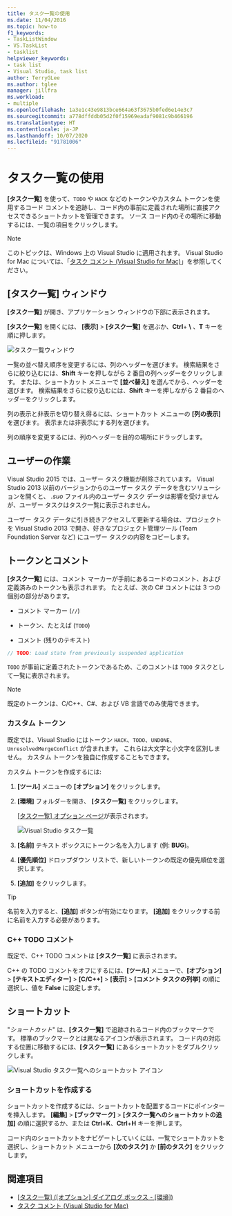 ```yaml
---
title: タスク一覧の使用
ms.date: 11/04/2016
ms.topic: how-to
f1_keywords:
- TaskListWindow
- VS.TaskList
- tasklist
helpviewer_keywords:
- task list
- Visual Studio, task list
author: TerryGLee
ms.author: tglee
manager: jillfra
ms.workload:
- multiple
ms.openlocfilehash: 1a3e1c43e9813bce664a63f3675b0fed6e14e3c7
ms.sourcegitcommit: a778dffddb05d2f0f15969eadaf9081c9b466196
ms.translationtype: HT
ms.contentlocale: ja-JP
ms.lasthandoff: 10/07/2020
ms.locfileid: "91781006"
---
```

# <a name="use-the-task-list"></a>タスク一覧の使用

**[タスク一覧]** を使って、`TODO` や `HACK` などのトークンやカスタム トークンを使用するコード コメントを追跡し、コード内の事前に定義された場所に直接アクセスできるショートカットを管理できます。 ソース コード内のその場所に移動するには、一覧の項目をクリックします。

> [!NOTE]
> このトピックは、Windows 上の Visual Studio に適用されます。 Visual Studio for Mac については、「[タスク コメント (Visual Studio for Mac)](/visualstudio/mac/task-comments)」を参照してください。

## <a name="the-task-list-window"></a>[タスク一覧] ウィンドウ

**[タスク一覧]** が開き、アプリケーション ウィンドウの下部に表示されます。

**[タスク一覧]** を開くには、 **[表示]**  >  **[タスク一覧]** を選ぶか、**Ctrl**+ **\\** 、**T** キーを順に押します。

![タスク一覧ウィンドウ](../ide/media/vs2015_task_list.png)

一覧の並べ替え順序を変更するには、列のヘッダーを選びます。 検索結果をさらに絞り込むには、**Shift** キーを押しながら 2 番目の列ヘッダーをクリックします。 または、ショートカット メニューで **[並べ替え]** を選んでから、ヘッダーを選びます。 検索結果をさらに絞り込むには、**Shift** キーを押しながら 2 番目のヘッダーをクリックします。

列の表示と非表示を切り替え得るには、ショートカット メニューの **[列の表示]** を選びます。 表示または非表示にする列を選びます。

列の順序を変更するには、列のヘッダーを目的の場所にドラッグします。

## <a name="user-tasks"></a>ユーザーの作業

Visual Studio 2015 では、ユーザー タスク機能が削除されています。 Visual Studio 2013 以前のバージョンからのユーザー タスク データを含むソリューションを開くと、 *.suo* ファイル内のユーザー タスク データは影響を受けませんが、ユーザー タスクはタスク一覧に表示されません。

ユーザー タスク データに引き続きアクセスして更新する場合は、プロジェクトを Visual Studio 2013 で開き、好きなプロジェクト管理ツール (Team Foundation Server など) にユーザー タスクの内容をコピーします。

## <a name="tokens-and-comments"></a>トークンとコメント

**[タスク一覧]** には、コメント マーカーが手前にあるコードのコメント、および定義済みのトークンも表示されます。 たとえば、次の C# コメントには 3 つの個別の部分があります。

- コメント マーカー (`//`)

- トークン、たとえば (`TODO`)

- コメント (残りのテキスト)

```csharp
// TODO: Load state from previously suspended application
```

`TODO` が事前に定義されたトークンであるため、このコメントは `TODO` タスクとして一覧に表示されます。

> [!NOTE]
> 既定のトークンは、C/C++、C#、および VB 言語でのみ使用できます。

### <a name="custom-tokens"></a>カスタム トークン

既定では、Visual Studio にはトークン `HACK`、`TODO`、`UNDONE`、`UnresolvedMergeConflict` が含まれます。 これらは大文字と小文字を区別しません。 カスタム トークンを独自に作成することもできます。

カスタム トークンを作成するには:

1. **[ツール]** メニューの **[オプション]** をクリックします。

2. **[環境]** フォルダーを開き、 **[タスク一覧]** をクリックします。

   [[タスク一覧] オプション ページ](../ide/reference/task-list-environment-options-dialog-box.md)が表示されます。

   ![Visual Studio タスク一覧](../ide/media/vs2015_task_list_options.png)

3. **[名前]** テキスト ボックスにトークン名を入力します (例: **BUG**)。

4. **[優先順位]** ドロップダウン リストで、新しいトークンの既定の優先順位を選択します。

5. **[追加]** をクリックします。

> [!TIP]
> 名前を入力すると、**[追加]** ボタンが有効になります。 **[追加]** をクリックする前に名前を入力する必要があります。

### <a name="c-todo-comments"></a>C++ TODO コメント

既定で、C++ TODO コメントは **[タスク一覧]** に表示されます。

C++ の TODO コメントをオフにするには、**[ツール]** メニューで、**[オプション]** > **[テキストエディター]** > **[C/C++]** > **[表示]** > **[コメント タスクの列挙]** の順に選択し、値を **False** に設定します。

## <a name="shortcuts"></a>ショートカット

"*ショートカット*" は、**[タスク一覧]** で追跡されるコード内のブックマークです。 標準のブックマークとは異なるアイコンが表示されます。 コード内の対応する位置に移動するには、**[タスク一覧]** にあるショートカットをダブルクリックします。

![Visual Studio タスク一覧へのショートカット アイコン](../ide/media/vs2015_task_list_bookmark.png)

### <a name="create-a-shortcut"></a>ショートカットを作成する

ショートカットを作成するには、ショートカットを配置するコードにポインターを挿入します。 **[編集]**  >  **[ブックマーク]**  >  **[タスク一覧へのショートカットの追加]** の順に選択するか、または **Ctrl**+**K**、**Ctrl**+**H** キーを押します。

コード内のショートカットをナビゲートしていくには、一覧でショートカットを選択し、ショートカット メニューから **[次のタスク]** か **[前のタスク]** をクリックします。

## <a name="see-also"></a>関連項目

- [[タスク一覧] ([オプション] ダイアログ ボックス - [環境])](../ide/reference/task-list-environment-options-dialog-box.md)
- [タスク コメント (Visual Studio for Mac)](/visualstudio/mac/task-comments)
